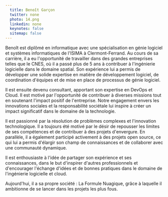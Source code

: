 ```yaml
---
  title: Benoît Garçon
  twitter: none
  photo: 14.png
  linkedin: none
  keynotes: false
  sitemap: false
---
```

Benoît est diplômé en informatique avec une spécialisation en génie logiciel et systèmes informatiques de l'ISIMA à Clermont-Ferrand. Au cours de sa carrière, il a eu l'opportunité de travailler dans des grandes entreprises telles que le CNES, où il a  passé plus de 5 ans à contribuer à l'ingénierie logicielle dans le domaine spatial. Son expérience lui a permis de développer une solide expertise en matière de développement logiciel, de coordination d'équipes et de mise en place de processus de génie logiciel.

Il est ensuite devenu consultant, apportant son expertise en DevOps et Cloud. Il est motivé par l'opportunité de contribuer à diverses missions tout en soutenant l'impact positif de l'entreprise. Notre engagement envers les innovations sociales et la responsabilité sociétale lui inspire à créer un impact significatif dans le domaine de la technologie.

Il est passionné par la résolution de problèmes complexes et l'innovation technologique. Il a toujours été motivé par le désir de repousser les limites de ses compétences et de contribuer à des projets d'envergure. En parallèle, il a  également participé activement à des projets open source, ce qui lui a permis d'élargir son champ de connaissances et de collaborer avec une communauté dynamique.

Il est enthousiaste à l'idée de partager son expérience et ses connaissances, dans le but d'inspirer d'autres professionnels et d'encourager l'échange d'idées et de bonnes pratiques dans le domaine de l'ingénierie logicielle et cloud.

Aujourd'hui, il a sa propre société : La Formule Nuagique, grâce à laquelle il ambitionne de se lancer dans les projets les plus fous.
